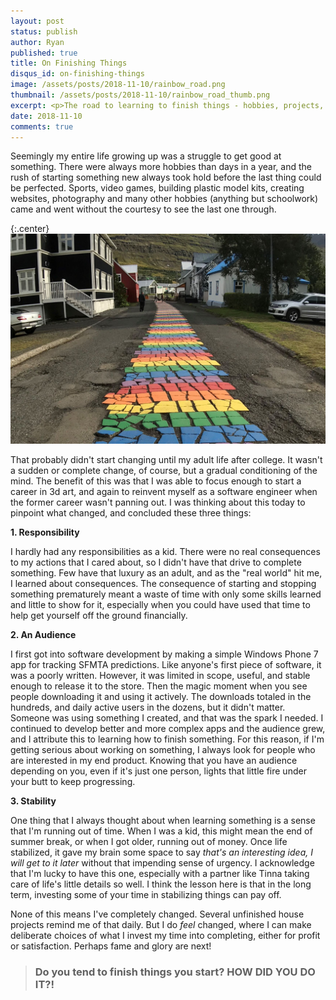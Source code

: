 ```yaml
---
layout: post
status: publish
author: Ryan
published: true
title: On Finishing Things
disqus_id: on-finishing-things
image: /assets/posts/2018-11-10/rainbow_road.png
thumbnail: /assets/posts/2018-11-10/rainbow_road_thumb.png
excerpt: <p>The road to learning to finish things - hobbies, projects, and more</p>
date: 2018-11-10
comments: true
---
```


Seemingly my entire life growing up was a struggle to get good at something. There were always more hobbies than days in a year, and the rush of starting something new always took hold before the last thing could be perfected. Sports, video games, building plastic model kits, creating websites, photography and many other hobbies (anything but schoolwork) came and went without the courtesy to see the last one through.

{:.center}
![Rainbow Road](/assets/posts/2018-11-10/rainbow_road.jpg) 

That probably didn't start changing until my adult life after college. It wasn't a sudden or complete change, of course, but a gradual conditioning of the mind. The benefit of this was that I was able to focus enough to start a career in 3d art, and again to reinvent myself as a software engineer when the former career wasn't panning out. I was thinking about this today to pinpoint what changed, and concluded these three things:

**1. Responsibility**

I hardly had any responsibilities as a kid. There were no real consequences to my actions that I cared about, so I didn't have that drive to complete something. Few have that luxury as an adult, and as the "real world" hit me, I learned about consequences. The consequence of starting and stopping something prematurely meant a waste of time with only some skills learned and little to show for it, especially when you could have used that time to help get yourself off the ground financially.

**2. An Audience**

I first got into software development by making a simple Windows Phone 7 app for tracking SFMTA predictions. Like anyone's first piece of software, it was a poorly written. However, it was limited in scope, useful, and stable enough to release it to the store. Then the magic moment when you see people downloading it and using it actively. The downloads totaled in the hundreds, and daily active users in the dozens, but it didn't matter. Someone was using something I created, and that was the spark I needed. I continued to develop better and more complex apps and the audience grew, and I attribute this to learning how to finish something. For this reason, if I'm getting serious about working on something, I always look for people who are interested in my end product. Knowing that you have an audience depending on you, even if it's just one person, lights that little fire under your butt to keep progressing.

**3. Stability**

One thing that I always thought about when learning something is a sense that I'm running out of time. When I was a kid, this might mean the end of summer break, or when I got older, running out of money. Once life stabilized, it gave my brain some space to say *that's an interesting idea, I will get to it later* without that impending sense of urgency. I acknowledge that I'm lucky to have this one, especially with a partner like Tinna taking care of life's little details so well. I think the lesson here is that in the long term, investing some of your time in stabilizing things can pay off.


None of this means I've completely changed. Several unfinished house projects remind me of that daily. But I do *feel* changed, where I can make deliberate choices of what I invest my time into completing, either for profit or satisfaction. Perhaps fame and glory are next!

>### Do you tend to finish things you start? HOW DID YOU DO IT?!